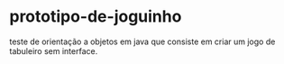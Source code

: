 # prototipo-de-joguinho
teste de orientação a objetos em java que consiste em criar um jogo de tabuleiro sem interface.
